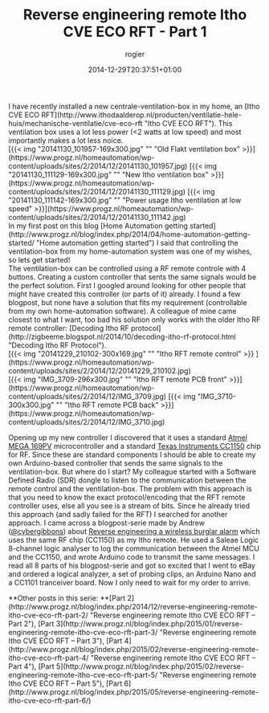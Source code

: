 ﻿---
title: Reverse engineering remote Itho CVE ECO RFT - Part 1
author: rogier
type: post
date: 2014-12-29T20:37:51+01:00
url: /2014/12/29/reverse-engineering-remote-itho-cve-eco-rft-part-1/
commentFolder: 2014-12-29-reverse-engineering-remote-itho-cve-eco-rft-part-1
categories:
- HomeAutomation
tags:
- arduino
- CC1150
- Itho
resources:
- src: 20141130_101957-169x300.jpg
  title: Old Flakt ventilation box
- src: 20141130_111129-169x300.jpg
  title: New Itho ventilation box
- src: 20141130_111142-169x300.jpg
  title: Power usage Itho ventilation at low speed
- src: 20141229_210102-300x169.jpg
  title: Itho RFT remote control
- src: IMG_3709-296x300.jpg
  title: Itho RFT remote PCB front
- src: IMG_3710-300x300.jpg
  title: Itho RFT remote PCB back

---
<div>I have recently installed a new centrale-ventilation-box in my home, an [Itho CVE ECO RFT](http://www.ithodaalderop.nl/producten/ventilatie-hele-huis/mechanische-ventilatie/cve-eco-rft "Itho CVE ECO RFT"). This ventilation box uses a lot less power (<2 watts at low speed) and most importantly makes a lot less noice.</div>
<div>[{{< img "20141130_101957-169x300.jpg" ""  "Old Flakt ventilation box" >}}](https://www.progz.nl/homeautomation/wp-content/uploads/sites/2/2014/12/20141130_101957.jpg) [{{< img "20141130_111129-169x300.jpg" ""  "New Itho ventilation box" >}}](https://www.progz.nl/homeautomation/wp-content/uploads/sites/2/2014/12/20141130_111129.jpg) [{{< img "20141130_111142-169x300.jpg" ""  "Power usage Itho ventilation at low speed" >}}](https://www.progz.nl/homeautomation/wp-content/uploads/sites/2/2014/12/20141130_111142.jpg)</div>
<div>In my first post on this blog [Home Automation getting started](http://www.progz.nl/blog/index.php/2014/04/home-automation-getting-started/ "Home automation getting started") I said that controlling the ventilation-box from my home-automation system was one of my wishes, so lets get started!</div>
<div></div>
<div>The ventilation-box can be controlled using a RF remote controle with 4 buttons. Creating a custom controller that sents the same signals would be the perfect solution. First I googled around looking for other people that might have created this controller (or parts of it) already. I found a few blogpost, but none have a solution that fits my requirement (controllable from my own home-automation software). A colleague of mine came closest to what I want, too bad his solution only works with the older Itho RF remote controller: [Decoding Itho RF protocol](http://zigbeeme.blogspot.nl/2014/10/decoding-itho-rf-protocol.html "Decoding Itho RF Protocol").</div>
<div></div>
<div>[{{< img "20141229_210102-300x169.jpg" ""  "Itho RFT remote control" >}}
](https://www.progz.nl/homeautomation/wp-content/uploads/sites/2/2014/12/20141229_210102.jpg)</div>
<div></div>
<div>[{{< img "IMG_3709-296x300.jpg" ""  "Itho RFT remote PCB front" >}}](https://www.progz.nl/homeautomation/wp-content/uploads/sites/2/2014/12/IMG_3709.jpg) [{{< img "IMG_3710-300x300.jpg" ""  "Itho RFT remote PCB back" >}}](https://www.progz.nl/homeautomation/wp-content/uploads/sites/2/2014/12/IMG_3710.jpg)</div>
<div>

Opening up my new controller I discovered that it uses a standard [Atmel MEGA 169PV](http://www.atmel.com/devices/ATMEGA169P.aspx "Atmel MEGA 169PV") microcontroller and a standard [Texas Instruments CC1150](http://www.ti.com/product/cc1150) chip for RF. Since these are standard components I should be able to create my own Arduino-based controller that sends the same signals to the ventilation-box. But where do I start? My colleague started with a Software Defined Radio (SDR) dongle to listen to the communication between the remote control and the ventilation-box. The problem with this approach is that you need to know the exact protocol/encoding that the RFT remote controller uses, else all you see is a stream of bits. Since he already tried this approach (and sadly failed for the RFT) I searched for another approach. I came across a blogpost-serie made by Andrew ([@cybergibbons](http://twitter.com/cybergibbons "@cybergibbons")) about [Reverse engineering a wireless burglar alarm](http://cybergibbons.com/category/alarms-2/friedland-response-reverse-engineering/ "Reverse engineering a wireless burglar alarm") which uses the same RF chip (CC1150) as my Itho remote. He used a Saleae Logic 8-channel logic analyser to log the communication between the Atmel MCU and the CC1150, and wrote Arduino code to transmit the same messages. I read all 8 parts of his blogpost-serie and got so excited that I went to eBay and ordered a logical analyzer, a set of probing clips, an Arduino Nano and a CC1101 tranceiver board. Now I only need to wait for my order to arrive.

</div>
<div></div>
<div>**Other posts in this serie: **[Part 2](http://www.progz.nl/blog/index.php/2014/12/reverse-engineering-remote-itho-cve-eco-rft-part-2/ "Reverse engineering remote Itho CVE ECO RFT – Part 2"), [Part 3](http://www.progz.nl/blog/index.php/2015/01/reverse-engineering-remote-itho-cve-eco-rft-part-3/ "Reverse engineering remote Itho CVE ECO RFT – Part 3"), [Part 4](http://www.progz.nl/blog/index.php/2015/02/reverse-engineering-remote-itho-cve-eco-rft-part-4/ "Reverse engineering remote Itho CVE ECO RFT – Part 4"), [Part 5](http://www.progz.nl/blog/index.php/2015/02/reverse-engineering-remote-itho-cve-eco-rft-part-5/ "Reverse engineering remote Itho CVE ECO RFT – Part 5"), [Part 6](http://www.progz.nl/blog/index.php/2015/05/reverse-engineering-remote-itho-cve-eco-rft-part-6/)</div>
